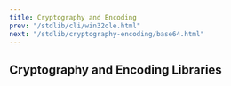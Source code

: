 ```yaml
---
title: Cryptography and Encoding
prev: "/stdlib/cli/win32ole.html"
next: "/stdlib/cryptography-encoding/base64.html"
---
```


## Cryptography and Encoding Libraries[](#cryptography-and-encoding-libraries)

